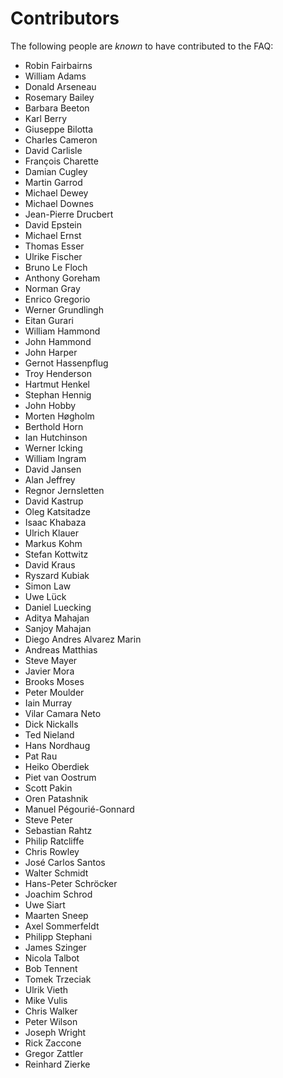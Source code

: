 # Contributors
 
The following people are _known_ to have contributed to the FAQ:

- Robin Fairbairns
- William Adams
- Donald Arseneau
- Rosemary Bailey
- Barbara Beeton
- Karl Berry
- Giuseppe Bilotta
- Charles Cameron
- David Carlisle
- François Charette
- Damian Cugley
- Martin Garrod
- Michael Dewey
- Michael Downes
- Jean-Pierre Drucbert
- David Epstein
- Michael Ernst
- Thomas Esser
- Ulrike Fischer
- Bruno Le Floch
- Anthony Goreham
- Norman Gray
- Enrico Gregorio
- Werner Grundlingh
- Eitan Gurari
- William Hammond
- John Hammond
- John Harper
- Gernot Hassenpflug
- Troy Henderson
- Hartmut Henkel
- Stephan Hennig
- John Hobby
- Morten Høgholm
- Berthold Horn
- Ian Hutchinson
- Werner Icking
- William Ingram
- David Jansen
- Alan Jeffrey
- Regnor Jernsletten
- David Kastrup
- Oleg Katsitadze
- Isaac Khabaza
- Ulrich Klauer
- Markus Kohm
- Stefan Kottwitz
- David Kraus
- Ryszard Kubiak
- Simon Law
- Uwe Lück
- Daniel Luecking
- Aditya Mahajan
- Sanjoy Mahajan
- Diego Andres Alvarez Marin
- Andreas Matthias
- Steve Mayer
- Javier Mora
- Brooks Moses
- Peter Moulder
- Iain Murray
- Vilar Camara Neto
- Dick Nickalls
- Ted Nieland
- Hans Nordhaug
- Pat Rau
- Heiko Oberdiek
- Piet van Oostrum
- Scott Pakin
- Oren Patashnik
- Manuel Pégourié-Gonnard
- Steve Peter
- Sebastian Rahtz
- Philip Ratcliffe
- Chris Rowley
- José Carlos Santos
- Walter Schmidt
- Hans-Peter Schröcker
- Joachim Schrod
- Uwe Siart
- Maarten Sneep
- Axel Sommerfeldt
- Philipp Stephani
- James Szinger
- Nicola Talbot
- Bob Tennent
- Tomek Trzeciak
- Ulrik Vieth
- Mike Vulis
- Chris Walker
- Peter Wilson
- Joseph Wright
- Rick Zaccone
- Gregor Zattler
- Reinhard Zierke

